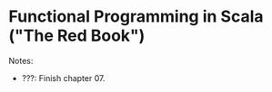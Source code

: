 # Functional Programming in Scala ("The Red Book")

Notes:

*   ???: Finish chapter 07.

[comment]: # ( vim: set filetype=markdown fileformat=unix wrap spell spelllang=en: )
